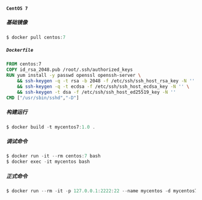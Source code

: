 #### `CentOS 7`

##### 基础镜像

```powershell
$ docker pull centos:7
```

##### `Dockerfile`

```dockerfile
FROM centos:7
COPY id_rsa_2048.pub /root/.ssh/authorized_keys 
RUN yum install -y passwd openssl openssh-server \
	&& ssh-keygen -q -t rsa -b 2048 -f /etc/ssh/ssh_host_rsa_key -N '' \
	&& ssh-keygen -q -t ecdsa -f /etc/ssh/ssh_host_ecdsa_key -N '' \
	&& ssh-keygen -t dsa -f /etc/ssh/ssh_host_ed25519_key -N '' 
CMD ["/usr/sbin/sshd","-D"]
```

##### 构建运行

```powershell
$ docker build -t mycentos7:1.0 .
```



##### 调试命令

```powershell
$ docker run -it --rm centos:7 bash
$ docker exec -it mycentos bash
```

##### 正式命令

```powershell
$ docker run --rm -it -p 127.0.0.1:2222:22 --name mycentos -d mycentos7:1.0
```

